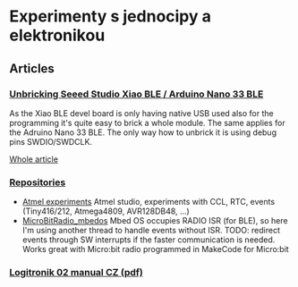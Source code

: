 # Experimenty s jednocipy a elektronikou

## Articles

### [Unbricking Seeed Studio Xiao BLE / Arduino Nano 33 BLE](/unbrick_xiao_ble/)

As the Xiao BLE devel board is only having native USB used also for the programming it's quite easy to brick a whole module. The same applies for the Adruino Nano 33 BLE. The only way how to unbrick it is using debug pins SWDIO/SWDCLK.

[Whole article](/unbrick_xiao_ble/)

### [Repositories](https://github.com/kiiv-cz)

* [Atmel experiments](https://github.com/kiiv-cz/atmel_projects) Atmel studio, experiments with CCL, RTC, events (Tiny416/212, Atmega4809, AVR128DB48, ...)
* [MicroBitRadio_mbedos](https://github.com/kiiv-cz/MicroBitRadio_mbedos) Mbed OS occupies RADIO ISR (for BLE), so here I'm using another thread to handle events without ISR. TODO: redirect events through SW interrupts if the faster communication is needed. Works great with Micro:bit radio programmed in MakeCode for Micro:bit

### [Logitronik 02 manual CZ (pdf)](/logitronik_02.pdf)

